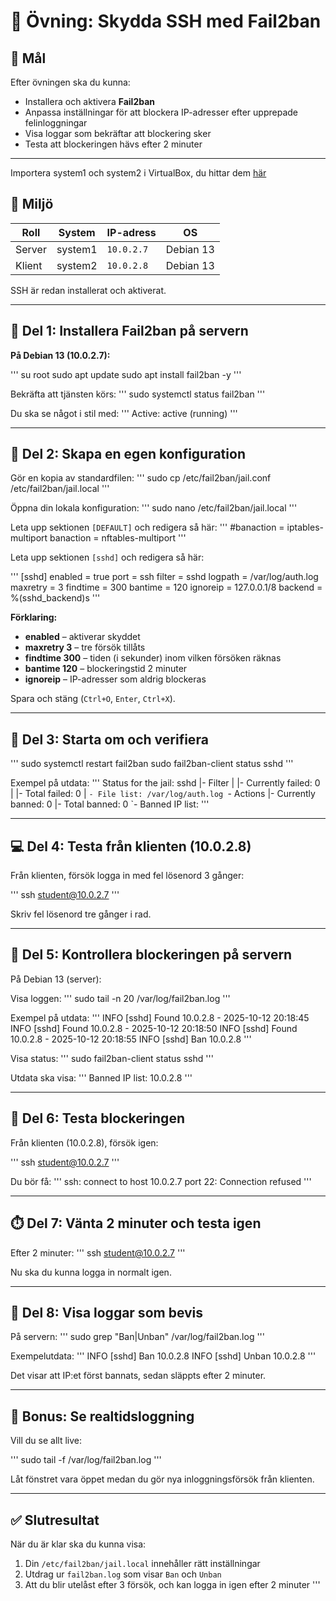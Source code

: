# 🧱 Övning: Skydda SSH med Fail2ban

## 🎯 Mål

Efter övningen ska du kunna:

* Installera och aktivera **Fail2ban**
* Anpassa inställningar för att blockera IP-adresser efter upprepade felinloggningar
* Visa loggar som bekräftar att blockering sker
* Testa att blockeringen hävs efter 2 minuter

---

Importera system1 och system2 i VirtualBox, du hittar dem [här](https://github.com/learnwithlandell/vm-ovningar/blob/main/ovning-5-vbox-import-appliances.md)

## 🧩 Miljö

| Roll   | System    | IP-adress  | OS      |
| ------ | --------- | ---------- | ---------
| Server | system1   | `10.0.2.7` | Debian 13
| Klient | system2   | `10.0.2.8` | Debian 13

SSH är redan installerat och aktiverat.

---

## 🔧 Del 1: Installera Fail2ban på servern

**På Debian 13 (10.0.2.7):**

'''
su root
sudo apt update
sudo apt install fail2ban -y
'''

Bekräfta att tjänsten körs:
'''
sudo systemctl status fail2ban
'''

Du ska se något i stil med:
'''
Active: active (running)
'''

---

## 📁 Del 2: Skapa en egen konfiguration

Gör en kopia av standardfilen:
'''
sudo cp /etc/fail2ban/jail.conf /etc/fail2ban/jail.local
'''

Öppna din lokala konfiguration:
'''
sudo nano /etc/fail2ban/jail.local
'''

Leta upp sektionen `[DEFAULT]` och redigera så här:
'''
#banaction = iptables-multiport
banaction = nftables-multiport
'''

Leta upp sektionen `[sshd]` och redigera så här:

'''
[sshd]
enabled = true
port = ssh
filter = sshd
logpath = /var/log/auth.log
maxretry = 3
findtime = 300
bantime = 120
ignoreip = 127.0.0.1/8
backend = %(sshd_backend)s
'''

**Förklaring:**

* **enabled** – aktiverar skyddet
* **maxretry 3** – tre försök tillåts
* **findtime 300** – tiden (i sekunder) inom vilken försöken räknas
* **bantime 120** – blockeringstid 2 minuter
* **ignoreip** – IP-adresser som aldrig blockeras

Spara och stäng (`Ctrl+O`, `Enter`, `Ctrl+X`).

---

## 🔄 Del 3: Starta om och verifiera

'''
sudo systemctl restart fail2ban
sudo fail2ban-client status sshd
'''

Exempel på utdata:
'''
Status for the jail: sshd
|- Filter
|  |- Currently failed: 0
|  |- Total failed: 0
|  `- File list: /var/log/auth.log
`- Actions
|- Currently banned: 0
|- Total banned: 0
`- Banned IP list:
'''

---

## 💻 Del 4: Testa från klienten (10.0.2.8)

Från klienten, försök logga in med fel lösenord 3 gånger:

'''
ssh student@10.0.2.7
'''

Skriv fel lösenord tre gånger i rad.

---

## 🧠 Del 5: Kontrollera blockeringen på servern

På Debian 13 (server):

Visa loggen:
'''
sudo tail -n 20 /var/log/fail2ban.log
'''

Exempel på utdata:
'''
INFO    [sshd] Found 10.0.2.8 - 2025-10-12 20:18:45
INFO    [sshd] Found 10.0.2.8 - 2025-10-12 20:18:50
INFO    [sshd] Found 10.0.2.8 - 2025-10-12 20:18:55
INFO    [sshd] Ban 10.0.2.8
'''

Visa status:
'''
sudo fail2ban-client status sshd
'''

Utdata ska visa:
'''
Banned IP list: 10.0.2.8
'''

---

## 🧱 Del 6: Testa blockeringen

Från klienten (10.0.2.8), försök igen:

'''
ssh student@10.0.2.7
'''

Du bör få:
'''
ssh: connect to host 10.0.2.7 port 22: Connection refused
'''

---

## ⏱️ Del 7: Vänta 2 minuter och testa igen

Efter 2 minuter:
'''
ssh student@10.0.2.7
'''

Nu ska du kunna logga in normalt igen.

---

## 📜 Del 8: Visa loggar som bevis

På servern:
'''
sudo grep "Ban|Unban" /var/log/fail2ban.log
'''

Exempelutdata:
'''
INFO    [sshd] Ban 10.0.2.8
INFO    [sshd] Unban 10.0.2.8
'''

Det visar att IP:et först bannats, sedan släppts efter 2 minuter.

---

## 🧩 Bonus: Se realtidsloggning

Vill du se allt live:

'''
sudo tail -f /var/log/fail2ban.log
'''

Låt fönstret vara öppet medan du gör nya inloggningsförsök från klienten.

---

## ✅ Slutresultat

När du är klar ska du kunna visa:

1. Din `/etc/fail2ban/jail.local` innehåller rätt inställningar
2. Utdrag ur `fail2ban.log` som visar `Ban` och `Unban`
3. Att du blir utelåst efter 3 försök, och kan logga in igen efter 2 minuter
   '''
